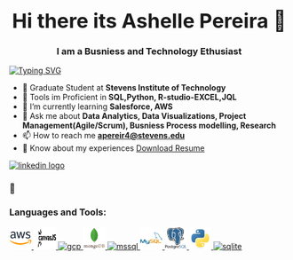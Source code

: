 <h1 align="center"><span style="font-size:36px;">Hi there its Ashelle Pereira 👋</span></h1>
<h3 align="center">I am a Busniess and Technology Ethusiast</h3>

<p align="left">

[![Typing SVG](https://readme-typing-svg.demolab.com?font=Fira+Code&pause=1000&random=false&width=435&lines=Stevens+Institute+Of+Technology;Masters+In+Information+Systems;Business+%2F+Strategy+Analyst)](https://git.io/typing-svg)

- 🔭 Graduate Student at **Stevens Institute of Technology**
- 🌱 Tools im Proficient in  **SQL,Python, R-studio-EXCEL,JQL**
- 🌱 I’m currently learning **Salesforce, AWS**
- 💬 Ask me about **Data Analytics, Data Visualizations, Project Management(Agile/Scrum), Busniess Process modelling, Research**
- 📫 How to reach me **apereir4@stevens.edu**
- 📄 Know about my experiences [Download Resume](https://github.com/Ashelle04/Resume-/blob/main/Ashelle%20Pereira%20Resume%20New%20.pdf)


<div align="left">
  <a href="https://www.linkedin.com/in/ashelle/" target="_blank">
    <img src="https://raw.githubusercontent.com/maurodesouza/profile-readme-generator/master/src/assets/icons/social/linkedin/default.svg" width="52" height="40" alt="linkedin logo"  />
  </a>
</div>

###

### 🔗
</p>

<h3 align="left">Languages and Tools:</h3>
<p align="left"> <a href="https://aws.amazon.com" target="_blank" rel="noreferrer"> <img src="https://raw.githubusercontent.com/devicons/devicon/master/icons/amazonwebservices/amazonwebservices-original-wordmark.svg" alt="aws" width="40" height="40"/> </a> <a href="https://canvasjs.com" target="_blank" rel="noreferrer"> <img src="https://raw.githubusercontent.com/Hardik0307/Hardik0307/master/assets/canvasjs-charts.svg" alt="canvasjs" width="40" height="40"/> </a> <a href="https://cloud.google.com" target="_blank" rel="noreferrer"> <img src="https://www.vectorlogo.zone/logos/google_cloud/google_cloud-icon.svg" alt="gcp" width="40" height="40"/> </a> <a href="https://www.mongodb.com/" target="_blank" rel="noreferrer"> <img src="https://raw.githubusercontent.com/devicons/devicon/master/icons/mongodb/mongodb-original-wordmark.svg" alt="mongodb" width="40" height="40"/> </a> <a href="https://www.microsoft.com/en-us/sql-server" target="_blank" rel="noreferrer"> <img src="https://www.svgrepo.com/show/303229/microsoft-sql-server-logo.svg" alt="mssql" width="40" height="40"/> </a> <a href="https://www.mysql.com/" target="_blank" rel="noreferrer"> <img src="https://raw.githubusercontent.com/devicons/devicon/master/icons/mysql/mysql-original-wordmark.svg" alt="mysql" width="40" height="40"/> </a> <a href="https://www.postgresql.org" target="_blank" rel="noreferrer"> <img src="https://raw.githubusercontent.com/devicons/devicon/master/icons/postgresql/postgresql-original-wordmark.svg" alt="postgresql" width="40" height="40"/> </a> <a href="https://www.python.org" target="_blank" rel="noreferrer"> <img src="https://raw.githubusercontent.com/devicons/devicon/master/icons/python/python-original.svg" alt="python" width="40" height="40"/> </a> <a href="https://www.sqlite.org/" target="_blank" rel="noreferrer"> <img src="https://www.vectorlogo.zone/logos/sqlite/sqlite-icon.svg" alt="sqlite" width="40" height="40"/> </a> </p>
